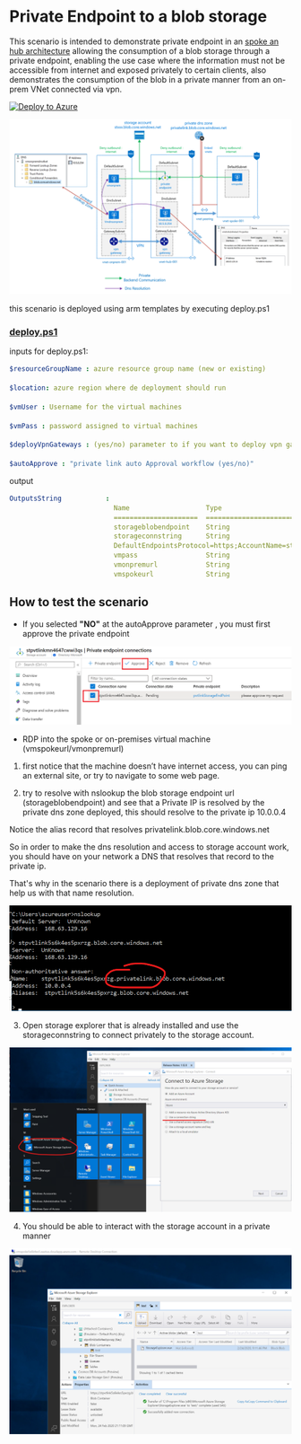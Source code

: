 # Private Endpoint to a blob storage

This scenario is intended to demonstrate private endpoint in an
 [spoke an hub architecture](ttps://docs.microsoft.com/azure/architecture/reference-architectures/hybrid-networking/hub-spoke) allowing the consumption of a blob storage through a private endpoint, enabling the use case where the information must not be accessible from internet and exposed privately to certain clients, also demonstrates the consumption of the blob in a private manner from an on-prem VNet connected via vpn.

[![Deploy to Azure](https://aka.ms/deploytoazurebutton)](https://portal.azure.com/#create/Microsoft.Template/uri/https%3A%2F%2Fraw.githubusercontent.com%2Fmblanco77%2Fprivatelink%2Fmaster%2Fendpointblob%2Fazuredeploy.json)

![blob storage private endpoint](images/privatelinkenpointblob.png)

this scenario is deployed using arm templates by executing deploy.ps1
### [deploy.ps1](deploy.ps1)
inputs for deploy.ps1:
```yaml
$resourceGroupName : azure resource group name (new or existing)

$location: azure region where de deployment should run

$vmUser : Username for the virtual machines

$vmPass : password assigned to virtual machines

$deployVpnGateways : (yes/no) parameter to if you want to deploy vpn gateways (15-20 minutes to deploy)

$autoApprove : "private link auto Approval workflow (yes/no)"
```

output

```yaml
OutputsString           :
                          Name                   Type                       Value
                          =====================  =========================  ==========
                          storageblobendpoint    String                     stpvtlinkxxxxxx.blob.core.windows.net
                          storageconnstring      String
                          DefaultEndpointsProtocol=https;AccountName=stpvtlinkxxxxx;AccountKey=xxxxxxxxxxxxxxxxxxxxxxxxxxxxxxxxxxxx
                          vmpass                 String                     P1xxxxxxxxxxx
                          vmonpremurl            String                     vmonpremxxxxx.eastus.cloudapp.azure.com
                          vmspokeurl             String                     vmspokexxxxx.eastus.cloudapp.azure.com
```

## How to test the scenario

- If you selected  **"NO"** at the autoApprove parameter , you must first approve the private endpoint

![approve workflow](images/approveworkflow.png)


- RDP into the spoke or on-premises virtual machine (vmspokeurl/vmonpremurl)

1. first notice that the machine doesn’t have internet access, you can ping an external site, or try to navigate to some web page.

2. try to resolve with nslookup the blob storage endpoint url (storageblobendpoint) and see that a Private IP is resolved by the private dns zone deployed, this should resolve to the private ip 10.0.0.4

Notice the alias record that resolves privatelink.blob.core.windows.net

So in order to make the dns resolution and access to storage account work, you should have on your network a DNS that resolves that record to the private ip.

That's why in the scenario there is a deployment of private dns zone that help us with that name resolution.

![dns resolve](images/dnsresolve.png)

3. Open storage explorer that is already installed and use the storageconnstring to connect privately to the storage account.

![storage explorer](images/connectstorageexplorer.png)

4. You should be able to interact with the storage account in a private manner

![upload storage explorer](images/uploadstorage.png)